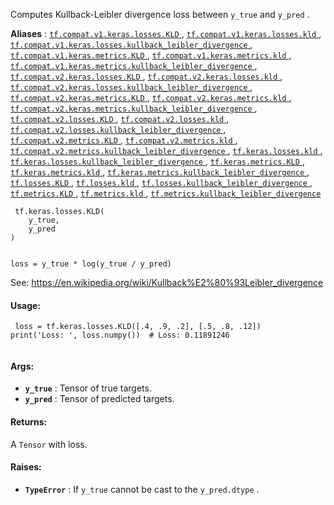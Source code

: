 Computes Kullback-Leibler divergence loss between  `y_true`  and  `y_pred` .

**Aliases** : [ `tf.compat.v1.keras.losses.KLD` ](/api_docs/python/tf/keras/losses/KLD), [ `tf.compat.v1.keras.losses.kld` ](/api_docs/python/tf/keras/losses/KLD), [ `tf.compat.v1.keras.losses.kullback_leibler_divergence` ](/api_docs/python/tf/keras/losses/KLD), [ `tf.compat.v1.keras.metrics.KLD` ](/api_docs/python/tf/keras/losses/KLD), [ `tf.compat.v1.keras.metrics.kld` ](/api_docs/python/tf/keras/losses/KLD), [ `tf.compat.v1.keras.metrics.kullback_leibler_divergence` ](/api_docs/python/tf/keras/losses/KLD), [ `tf.compat.v2.keras.losses.KLD` ](/api_docs/python/tf/keras/losses/KLD), [ `tf.compat.v2.keras.losses.kld` ](/api_docs/python/tf/keras/losses/KLD), [ `tf.compat.v2.keras.losses.kullback_leibler_divergence` ](/api_docs/python/tf/keras/losses/KLD), [ `tf.compat.v2.keras.metrics.KLD` ](/api_docs/python/tf/keras/losses/KLD), [ `tf.compat.v2.keras.metrics.kld` ](/api_docs/python/tf/keras/losses/KLD), [ `tf.compat.v2.keras.metrics.kullback_leibler_divergence` ](/api_docs/python/tf/keras/losses/KLD), [ `tf.compat.v2.losses.KLD` ](/api_docs/python/tf/keras/losses/KLD), [ `tf.compat.v2.losses.kld` ](/api_docs/python/tf/keras/losses/KLD), [ `tf.compat.v2.losses.kullback_leibler_divergence` ](/api_docs/python/tf/keras/losses/KLD), [ `tf.compat.v2.metrics.KLD` ](/api_docs/python/tf/keras/losses/KLD), [ `tf.compat.v2.metrics.kld` ](/api_docs/python/tf/keras/losses/KLD), [ `tf.compat.v2.metrics.kullback_leibler_divergence` ](/api_docs/python/tf/keras/losses/KLD), [ `tf.keras.losses.kld` ](/api_docs/python/tf/keras/losses/KLD), [ `tf.keras.losses.kullback_leibler_divergence` ](/api_docs/python/tf/keras/losses/KLD), [ `tf.keras.metrics.KLD` ](/api_docs/python/tf/keras/losses/KLD), [ `tf.keras.metrics.kld` ](/api_docs/python/tf/keras/losses/KLD), [ `tf.keras.metrics.kullback_leibler_divergence` ](/api_docs/python/tf/keras/losses/KLD), [ `tf.losses.KLD` ](/api_docs/python/tf/keras/losses/KLD), [ `tf.losses.kld` ](/api_docs/python/tf/keras/losses/KLD), [ `tf.losses.kullback_leibler_divergence` ](/api_docs/python/tf/keras/losses/KLD), [ `tf.metrics.KLD` ](/api_docs/python/tf/keras/losses/KLD), [ `tf.metrics.kld` ](/api_docs/python/tf/keras/losses/KLD), [ `tf.metrics.kullback_leibler_divergence` ](/api_docs/python/tf/keras/losses/KLD)

```
 tf.keras.losses.KLD(
    y_true,
    y_pred
)
 
```

 `loss = y_true * log(y_true / y_pred)` 

See: https://en.wikipedia.org/wiki/Kullback%E2%80%93Leibler_divergence

#### Usage:


```
 loss = tf.keras.losses.KLD([.4, .9, .2], [.5, .8, .12])
print('Loss: ', loss.numpy())  # Loss: 0.11891246
 
```

#### Args:
- **`y_true`** : Tensor of true targets.
- **`y_pred`** : Tensor of predicted targets.


#### Returns:
A  `Tensor`  with loss.

#### Raises:
- **`TypeError`** : If  `y_true`  cannot be cast to the  `y_pred.dtype` .
